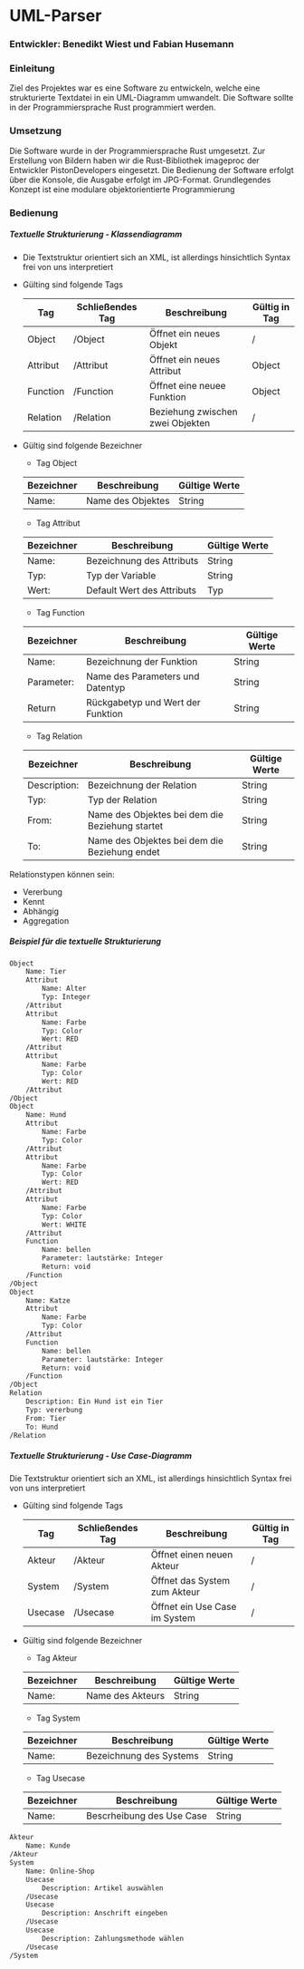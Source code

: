 # UML-Parser
### Entwickler: Benedikt Wiest und Fabian Husemann


### Einleitung
Ziel des Projektes war es eine Software zu entwickeln, welche eine strukturierte Textdatei in ein UML-Diagramm umwandelt. Die Software sollte in der Programmiersprache Rust programmiert werden. 

### Umsetzung
Die Software wurde in der Programmiersprache Rust umgesetzt. Zur Erstellung von Bildern haben wir die Rust-Bibliothek imageproc der Entwickler PistonDevelopers eingesetzt. Die Bedienung der Software erfolgt über die Konsole, die Ausgabe erfolgt im JPG-Format. Grundlegendes Konzept ist eine modulare objektorientierte Programmierung

### Bedienung

##### Textuelle Strukturierung - Klassendiagramm

*   Die Textstruktur orientiert sich an XML, ist allerdings hinsichtlich Syntax frei von uns interpretiert
*   Gülting sind folgende Tags

    | Tag      | Schließendes Tag | Beschreibung                     | Gültig in Tag |
    |----------|------------------|----------------------------------|-----------|
    | Object   | /Object          | Öffnet ein neues Objekt          | /         |
    | Attribut | /Attribut        | Öffnet ein neues Attribut        | Object    |
    | Function | /Function        | Öffnet eine neuee Funktion        | Object    |
    | Relation | /Relation        | Beziehung zwischen zwei Objekten | /         |
    
* Gültig sind folgende Bezeichner
    *   Tag Object

    | Bezeichner | Beschreibung      | Gültige Werte |
    |------------|-------------------|---------------|
    | Name:      | Name des Objektes | String        |
    
    * Tag Attribut
    
    | Bezeichner | Beschreibung               | Gültige Werte |
    |------------|----------------------------|---------------|
    | Name:      | Bezeichnung des Attributs  | String        |
    | Typ:       | Typ der Variable           | String        |
    | Wert:      | Default Wert des Attributs | Typ           |
    
    * Tag Function
    
    | Bezeichner | Beschreibung                      | Gültige Werte |
    |------------|-----------------------------------|---------------|
    | Name:      | Bezeichnung der Funktion          | String        |
    | Parameter: | Name des Parameters und Datentyp  | String        |
    | Return     | Rückgabetyp und Wert der Funktion | String        |
    
    * Tag Relation
    
    | Bezeichner   | Beschreibung                                    | Gültige Werte |
    |--------------|-------------------------------------------------|---------------|
    | Description: | Bezeichnung der Relation                        | String        |
    | Typ:         | Typ der Relation                                | String        |
    | From:        | Name des Objektes bei dem die Beziehung startet | String        |
    | To:          | Name des Objektes bei dem die Beziehung endet   | String        |

Relationstypen können sein:
* Vererbung
* Kennt
* Abhängig
* Aggregation

##### Beispiel für die textuelle Strukturierung
```xml
Object
	Name: Tier
	Attribut
		Name: Alter
		Typ: Integer
	/Attribut	
	Attribut
		Name: Farbe
		Typ: Color
		Wert: RED
	/Attribut
	Attribut
		Name: Farbe
		Typ: Color
		Wert: RED
	/Attribut	
/Object
Object
	Name: Hund
	Attribut
		Name: Farbe
		Typ: Color
	/Attribut
	Attribut
		Name: Farbe
		Typ: Color
		Wert: RED
	/Attribut
	Attribut
		Name: Farbe
		Typ: Color
		Wert: WHITE
	/Attribut
	Function
		Name: bellen
		Parameter: lautstärke: Integer
		Return: void
	/Function
/Object
Object
	Name: Katze
	Attribut
		Name: Farbe
		Typ: Color
	/Attribut
	Function
		Name: bellen
		Parameter: lautstärke: Integer
		Return: void
	/Function
/Object
Relation
	Description: Ein Hund ist ein Tier
	Typ: vererbung
	From: Tier
	To: Hund
/Relation
```
##### Textuelle Strukturierung - Use Case-Diagramm

Die Textstruktur orientiert sich an XML, ist allerdings hinsichtlich Syntax frei von uns interpretiert
*   Gülting sind folgende Tags

    | Tag      | Schließendes Tag | Beschreibung                     | Gültig in Tag |
    |----------|------------------|----------------------------------|-----------|
    | Akteur   | /Akteur       | Öffnet einen neuen Akteur         | /         |
    | System | /System        | Öffnet das System zum Akteur        | /         |
    | Usecase | /Usecase        | Öffnet ein Use Case im System       | /         |

    
* Gültig sind folgende Bezeichner
    *   Tag Akteur

    | Bezeichner | Beschreibung      | Gültige Werte |
    |------------|-------------------|---------------|
    | Name:      | Name des Akteurs | String        |
    
    * Tag System
    
    | Bezeichner | Beschreibung               | Gültige Werte |
    |------------|----------------------------|---------------|
    | Name:      | Bezeichnung des Systems  | String        |
    
    * Tag Usecase
    
    | Bezeichner | Beschreibung               | Gültige Werte |
    |------------|----------------------------|---------------|
    | Name:      | Bescrheibung des Use Case  | String        |
    
```xml
Akteur
	Name: Kunde
/Akteur
System
	Name: Online-Shop
	Usecase
		Description: Artikel auswählen
	/Usecase	
	Usecase
		Description: Anschrift eingeben
	/Usecase	
	Usecase
		Description: Zahlungsmethode wählen
	/Usecase
/System
```


    
    
    
 
 
 
 

    


    
